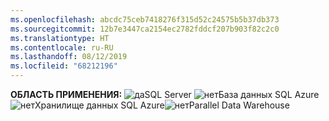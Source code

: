 ```yaml
---
ms.openlocfilehash: abcdc75ceb7418276f315d52c24575b5b37db373
ms.sourcegitcommit: 12b7e3447ca2154ec2782fddcf207b903f82c2c0
ms.translationtype: HT
ms.contentlocale: ru-RU
ms.lasthandoff: 08/12/2019
ms.locfileid: "68212196"
---
```

<Token>**ОБЛАСТЬ ПРИМЕНЕНИЯ:** ![да](media/yes.png)SQL Server ![нет](media/no.png)База данных SQL Azure![нет](media/no.png)Хранилище данных SQL Azure![нет](media/no.png)Parallel Data Warehouse</Token>

